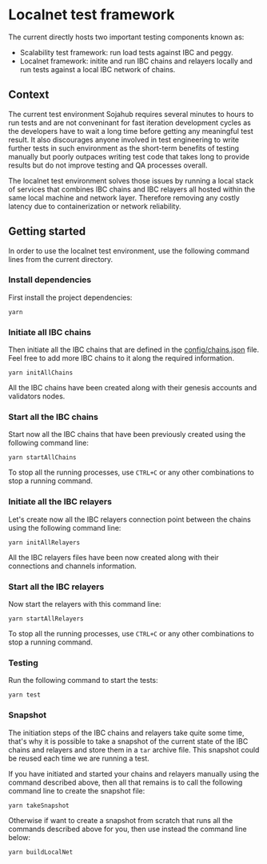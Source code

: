 # Localnet test framework

The current directly hosts two important testing components known as:

- Scalability test framework: run load tests against IBC and peggy.
- Localnet framework: initite and run IBC chains and relayers locally and run tests against a local IBC network of chains.

## Context

The current test environment Sojahub requires several minutes to hours to run tests and are not conveninant for fast iteration development cycles as the developers have to wait a long time before getting any meaningful test result. It also discourages anyone involved in test engineering to write further tests in such environment as the short-term benefits of testing manually but poorly outpaces writing test code that takes long to provide results but do not improve testing and QA processes overall.

The localnet test environment solves those issues by running a local stack of services that combines IBC chains and IBC relayers all hosted within the same local machine and network layer. Therefore removing any costly latency due to containerization or network reliability.

## Getting started

In order to use the localnet test environment, use the following command lines from the current directory.

### Install dependencies

First install the project dependencies:

```
yarn
```

### Initiate all IBC chains

Then initiate all the IBC chains that are defined in the [config/chains.json](./config/chains.json) file. Feel free to add more IBC chains to it along the required information.

```
yarn initAllChains
```

All the IBC chains have been created along with their genesis accounts and validators nodes.

### Start all the IBC chains

Start now all the IBC chains that have been previously created using the following command line:

```
yarn startAllChains
```

To stop all the running processes, use `CTRL+C` or any other combinations to stop a running command.

### Initiate all the IBC relayers

Let's create now all the IBC relayers connection point between the chains using the following command line:

```
yarn initAllRelayers
```

All the IBC relayers files have been now created along with their connections and channels information.

### Start all the IBC relayers

Now start the relayers with this command line:

```
yarn startAllRelayers
```

To stop all the running processes, use `CTRL+C` or any other combinations to stop a running command.

### Testing

Run the following command to start the tests:

```
yarn test
```

### Snapshot

The initiation steps of the IBC chains and relayers take quite some time, that's why it is possible to take a snapshot of the current state of the IBC chains and relayers and store them in a `tar` archive file. This snapshot could be reused each time we are running a test.

If you have initiated and started your chains and relayers manually using the command described above, then all that remains is to call the following command line to create the snapshot file:

```
yarn takeSnapshot
```

Otherwise if want to create a snapshot from scratch that runs all the commands described above for you, then use instead the command line below:

```
yarn buildLocalNet
```
